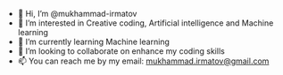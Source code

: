 - 👋 Hi, I’m @mukhammad-irmatov
- 👀 I’m interested in Creative coding, Artificial intelligence and Machine learning
- 🌱 I’m currently learning Machine learning
- 💞️ I’m looking to collaborate on enhance my coding skills
- 📫 You can reach me by my email: mukhammad.irmatov@gmail.com

<!---
mukhammad-irmatov/mukhammad-irmatov is a ✨ special ✨ repository because its `README.md` (this file) appears on your GitHub profile.
You can click the Preview link to take a look at your changes.
--->
